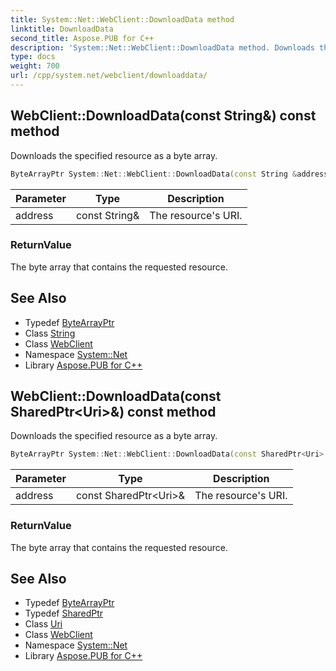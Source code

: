 ```yaml
---
title: System::Net::WebClient::DownloadData method
linktitle: DownloadData
second_title: Aspose.PUB for C++
description: 'System::Net::WebClient::DownloadData method. Downloads the specified resource as a byte array in C++.'
type: docs
weight: 700
url: /cpp/system.net/webclient/downloaddata/
---
```

## WebClient::DownloadData(const String\&) const method


Downloads the specified resource as a byte array.

```cpp
ByteArrayPtr System::Net::WebClient::DownloadData(const String &address) const
```


| Parameter | Type | Description |
| --- | --- | --- |
| address | const String\& | The resource's URI. |

### ReturnValue

The byte array that contains the requested resource.

## See Also

* Typedef [ByteArrayPtr](../../../system/bytearrayptr/)
* Class [String](../../../system/string/)
* Class [WebClient](../)
* Namespace [System::Net](../../)
* Library [Aspose.PUB for C++](../../../)
## WebClient::DownloadData(const SharedPtr\<Uri\>\&) const method


Downloads the specified resource as a byte array.

```cpp
ByteArrayPtr System::Net::WebClient::DownloadData(const SharedPtr<Uri> &address) const
```


| Parameter | Type | Description |
| --- | --- | --- |
| address | const SharedPtr\<Uri\>\& | The resource's URI. |

### ReturnValue

The byte array that contains the requested resource.

## See Also

* Typedef [ByteArrayPtr](../../../system/bytearrayptr/)
* Typedef [SharedPtr](../../../system/sharedptr/)
* Class [Uri](../../../system/uri/)
* Class [WebClient](../)
* Namespace [System::Net](../../)
* Library [Aspose.PUB for C++](../../../)
